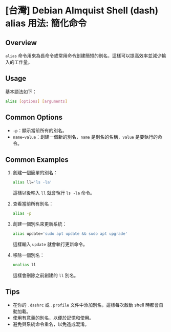 # [台灣] Debian Almquist Shell (dash) alias 用法: 簡化命令

## Overview
`alias` 命令用來為長命令或常用命令創建簡短的別名，這樣可以提高效率並減少輸入的工作量。

## Usage
基本語法如下：
```sh
alias [options] [arguments]
```

## Common Options
- `-p`：顯示當前所有的別名。
- `name=value`：創建一個新的別名，`name` 是別名的名稱，`value` 是要執行的命令。

## Common Examples
1. 創建一個簡單的別名：
   ```sh
   alias ll='ls -la'
   ```
   這樣以後輸入 `ll` 就會執行 `ls -la` 命令。

2. 查看當前所有別名：
   ```sh
   alias -p
   ```

3. 創建一個別名來更新系統：
   ```sh
   alias update='sudo apt update && sudo apt upgrade'
   ```
   這樣輸入 `update` 就會執行更新命令。

4. 移除一個別名：
   ```sh
   unalias ll
   ```
   這樣會刪除之前創建的 `ll` 別名。

## Tips
- 在你的 `.dashrc` 或 `.profile` 文件中添加別名，這樣每次啟動 shell 時都會自動加載。
- 使用有意義的別名，以便於記憶和使用。
- 避免與系統命令重名，以免造成混淆。